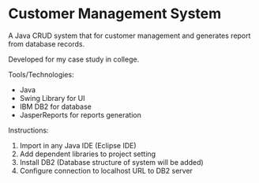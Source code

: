 # Customer Management System
A Java CRUD system that for customer management and generates report from database records.

Developed for my case study in college.

Tools/Technologies: 
 - Java
 - Swing Library for UI
 - IBM DB2 for database
 - JasperReports for reports generation

Instructions:
1. Import in any Java IDE (Eclipse IDE)
2. Add dependent libraries to project setting
3. Install DB2 (Database structure of system will be added)
4. Configure connection to localhost URL to DB2 server
